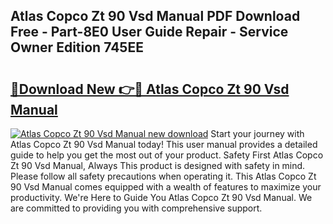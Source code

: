 ## Atlas Copco Zt 90 Vsd Manual PDF Download Free - Part-8E0 User Guide Repair - Service Owner Edition 745EE

# <h2><a href="http://bc40569.oget.top/?id=Atlas+Copco+Zt+90+Vsd+Manual">🔗Download New 👉🔴 Atlas Copco Zt 90 Vsd Manual</a></h2>

[![Atlas Copco Zt 90 Vsd Manual new download](https://i.imgur.com/5g1atiW.png)](http://bc40569.oget.top/?id=Atlas+Copco+Zt+90+Vsd+Manual)
Start your journey with Atlas Copco Zt 90 Vsd Manual today! This user manual provides a detailed guide to help you get the most out of your product. Safety First Atlas Copco Zt 90 Vsd Manual, Always This product is designed with safety in mind. Please follow all safety precautions when operating it. This Atlas Copco Zt 90 Vsd Manual comes equipped with a wealth of features to maximize your productivity. We're Here to Guide You Atlas Copco Zt 90 Vsd Manual. We are committed to providing you with comprehensive support.
